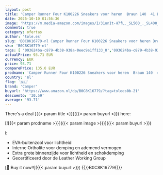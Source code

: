 ```yaml
---
layout: post
title: 'Camper Runner Four K100226 Sneakers voor heren  Braun 140  41 EU'
date: 2025-10-10 01:56:36
image: 'https://m.media-amazon.com/images/I/31unIt-H7fL._SL500_._SL400_.jpg'
comments: true
category: ofertas
author: 'tole.es'
slug: 'B0C8K16779-nl Camper Runner Four K100226 Sneakers voor heren Braun 140...'
sku: 'B0C8K16779-nl'
tags: [ '093624ba-c879-4b38-938a-0eec9e1ff133_0','093624ba-c879-4b38-938a-0eec9e1ff133_3601','Arborist Merchandising Root','Herenmode','Herenschoenen','Klassieke & modieuze herensneakers','Kleding, schoenen & sieraden','Kleding, schoenen en sieraden','New Arrivals','Self Service','Special Features Stores','camper','🇳🇱', ]
actualPrice: 93.71 EUR
currency: EUR
price: 93.71
comparePrice: 135.0 EUR
prodname: 'Camper Runner Four K100226 Sneakers voor heren  Braun 140  41 EU'
country: 'nl'
flag: '🇳🇱'
brand: 'Camper'
buyurl: 'https://www.amazon.nl/dp/B0C8K16779/?tag=tolees0b-21'
descuento: '30.59'
average: '93.71'
---
```


There's a deal [{{< param title >}}]({{< param buyurl >}})  here:

[![{{< param prodname >}}]({{< param image >}})]({{< param buyurl >}})

ℹ️:

- EVA-buitenzool voor lichtheid
- Interne Ortholite voor demping en ademend vermogen
- Extra grote binnenzijde voor lichtheid en schokdemping
- Gecertificeerd door de Leather Working Group

[🛒 Buy it now!!]({{< param buyurl >}})
{{<world>}}B0C8K16779{{</world>}}

